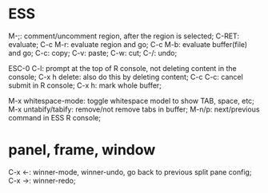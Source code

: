 
# ESS
M-;: comment/uncomment region, after the region is selected;
C-RET: evaluate;
C-c M-r: evaluate region and go;
C-c M-b: evaluate buffer(file) and go;
C-c: copy; C-v: paste; C-w: cut;
C-/: undo;

ESC-0 C-l: prompt at the top of R console, not deleting content in the console;
C-x h delete: also do this by deleting content;
C-c C-c: cancel submit in R console;
C-x h: mark whole buffer;

M-x whitespace-mode: toggle whitespace model to show TAB, space, etc;
M-x untabify/tabify: remove/not remove tabs in buffer;
M-n/p: next/previous command in ESS R console;

# panel, frame, window
C-x <-: winner-mode, winner-undo, go back to previous split pane config;
C-x ->: winner-redo;

